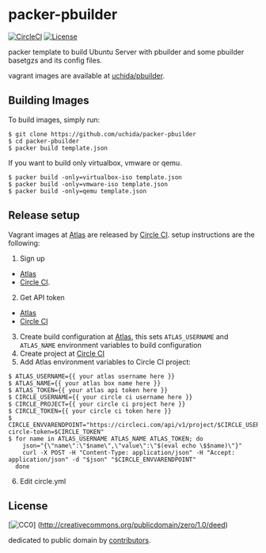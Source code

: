 # packer-pbuilder

[![CircleCI](https://img.shields.io/circleci/project/uchida/packer-pbuilder.svg)](https://circleci.com/gh/uchida/packer-pbuilder)
[![License](https://img.shields.io/github/license/uchida/packer-pbuilder.svg)](http://creativecommons.org/publicdomain/zero/1.0/deed)

packer template to build Ubuntu Server with pbuilder and some pbuilder basetgzs and its config files.

vagrant images are available at [uchida/pbuilder](https://atlas.hashicorp.com/uchida/boxes/pbuilder).

## Building Images

To build images, simply run:

```
$ git clone https://github.com/uchida/packer-pbuilder
$ cd packer-pbuilder
$ packer build template.json
```

If you want to build only virtualbox, vmware or qemu.

```
$ packer build -only=virtualbox-iso template.json
$ packer build -only=vmware-iso template.json
$ packer build -only=qemu template.json
```

## Release setup

Vagrant images at [Atlas](https://atlas.hashicorp.com) are released by [Circle CI](https://circleci.com/).
setup instructions are the following:

1. Sign up
  - [Atlas](https://atlas.hashicorp.com/account/new)
  - [Circle CI](https://circleci.com/signup).
2. Get API token
  - [Atlas](https://atlas.hashicorp.com/settings/tokens)
  - [Circle CI](https://circleci.com/account/api)
3. Create build configuration at [Atlas](https://atlas.hashicorp.com/tutorial/packer-vagrant),
  this sets `ATLAS_USERNAME` and `ATLAS_NAME` environment variables to build configuration
4. Create project at [Circle CI](https://circleci.com/add-projects)
5. Add Atlas environment variables to Circle CI project:
  ```console
  $ ATLAS_USERNAME={{ your atlas username here }}
  $ ATLAS_NAME={{ your atlas box name here }}
  $ ATLAS_TOKEN={{ your atlas api token here }}
  $ CIRCLE_USERNAME={{ your circle ci username here }}
  $ CIRCLE_PROJECT={{ your circle ci project here }}
  $ CIRCLE_TOKEN={{ your circle ci token here }}
  $ CIRCLE_ENVVARENDPOINT="https://circleci.com/api/v1/project/$CIRCLE_USERNAME/$CIRCLE_PROJECT/envvar?circle-token=$CIRCLE_TOKEN"
  $ for name in ATLAS_USERNAME ATLAS_NAME ATLAS_TOKEN; do
      json="{\"name\":\"$name\",\"value\":\"$(eval echo \$$name)\"}"
      curl -X POST -H "Content-Type: application/json" -H "Accept: application/json" -d "$json" "$CIRCLE_ENVVARENDPOINT"
    done

  ```
6. Edit circle.yml

## License

[![CC0](http://i.creativecommons.org/p/zero/1.0/88x31.png "CC0")]
(http://creativecommons.org/publicdomain/zero/1.0/deed)

dedicated to public domain by [contributors](https://github.com/uchida/packer-pbuilder/graphs/contributors).
